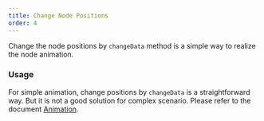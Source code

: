 ```yaml
---
title: Change Node Positions
order: 4
---
```


Change the node positions by `changeData` method is a simple way to realize the node animation.

### Usage

For simple animation, change positions by `changeData` is a straightforward way. But it is not a good solution for complex scenario. Please refer to the document [Animation](/zh/docs/manual/advanced/animation-zh).